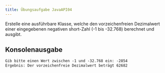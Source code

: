 ```yaml
---
title: Übungsaufgabe JavaAPI04
---
```


Erstelle eine ausführbare Klasse, welche den vorzeichenfreien Dezimalwert einer eingegebenen negativen short-Zahl (-1 bis -32.768) berechnet und ausgibt.

## Konsolenausgabe

```markdown
Gib bitte einen Wert zwischen -1 und -32.768 ein: -2854
Ergebnis: Der vorzeichenfreie Dezimalwert beträgt 62682
```
